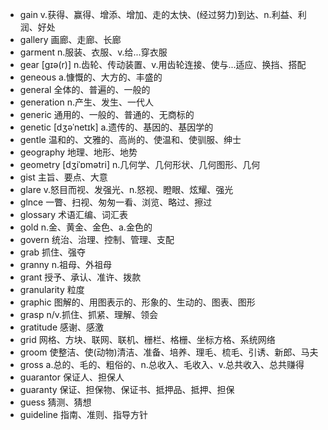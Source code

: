 - gain v.获得、赢得、增添、增加、走的太快、(经过努力)到达、n.利益、利润、好处
- gallery 画廊、走廊、长廊
- garment n.服装、衣服、v.给...穿衣服
- gear [ɡɪə(r)] n.齿轮、传动装置、v.用齿轮连接、使与...适应、换挡、搭配
- geneous a.慷慨的、大方的、丰盛的
- general 全体的、普遍的、一般的
- generation n.产生、发生、一代人
- generic 通用的、一般的、普通的、无商标的
- genetic [dʒəˈnetɪk] a.遗传的、基因的、基因学的
- gentle 温和的、文雅的、高尚的、使温和、使驯服、绅士
- geography 地理、地形、地势
- geometry [dʒiˈɒmətri] n.几何学、几何形状、几何图形、几何
- gist 主旨、要点、大意
- glare v.怒目而视、发强光、n.怒视、瞪眼、炫耀、强光
- glnce 一瞥、扫视、匆匆一看、浏览、略过、擦过
- glossary 术语汇编、词汇表
- gold n.金、黄金、金色、a.金色的
- govern 统治、治理、控制、管理、支配
- grab 抓住、强夺
- granny n.祖母、外祖母
- grant 授予、承认、准许、拨款
- granularity 粒度
- graphic 图解的、用图表示的、形象的、生动的、图表、图形
- grasp n/v.抓住、抓紧、理解、领会
- gratitude 感谢、感激
- grid 网格、方块、联网、联机、栅栏、格栅、坐标方格、系统网络
- groom 使整洁、使(动物)清洁、准备、培养、理毛、梳毛、引诱、新郎、马夫
- gross a.总的、毛的、粗俗的、n.总收入、毛收入、v.总共收入、总共赚得
- guarantor 保证人、担保人
- guaranty 保证、担保物、保证书、抵押品、抵押、担保
- guess 猜测、猜想
- guideline 指南、准则、指导方针